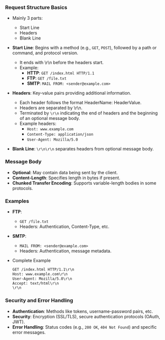 ### Request Structure Basics
- Mainly 3 parts:
    - Start Line
    - Headers
    - Blank Line 

- **Start Line**: Begins with a method (e.g., `GET`, `POST`), followed by a path or command, and protocol version.
  - It ends with \r\n before the headers start.
  - Example:
    - **HTTP**: `GET /index.html HTTP/1.1`
    - **FTP**: `GET /file.txt`
    - **SMTP**: `MAIL FROM: <sender@example.com>`

- **Headers**: Key-value pairs providing additional information.
  - Each header follows the format HeaderName: HeaderValue.
  - Headers are separated by \r\n.
  - Terminated by `\r\n` indicating the end of headers and the beginning of an optional message body.
  - Example headers:
    - `Host: www.example.com`
    - `Content-Type: application/json`
    - `User-Agent: Mozilla/5.0`

- **Blank Line**: `\r\n\r\n` separates headers from optional message body.

### Message Body

- **Optional**: May contain data being sent by the client.
- **Content-Length**: Specifies length in bytes if present.
- **Chunked Transfer Encoding**: Supports variable-length bodies in some protocols.

### Examples

- **FTP**:
  - `GET /file.txt`
  - Headers: Authentication, Content-Type, etc.

- **SMTP**:
  - `MAIL FROM: <sender@example.com>`
  - Headers: Authentication, message metadata.

- Complete Example
    ```txt
    GET /index.html HTTP/1.1\r\n
    Host: www.example.com\r\n
    User-Agent: Mozilla/5.0\r\n
    Accept: text/html\r\n
    \r\n
    ```

### Security and Error Handling

- **Authentication**: Methods like tokens, username-password pairs, etc.
- **Security**: Encryption (SSL/TLS), secure authentication protocols (OAuth, JWT).
- **Error Handling**: Status codes (e.g., `200 OK`, `404 Not Found`) and specific error messages.
